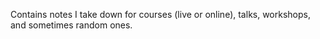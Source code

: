 Contains notes I take down for courses (live or online), talks, workshops, and sometimes random ones.
